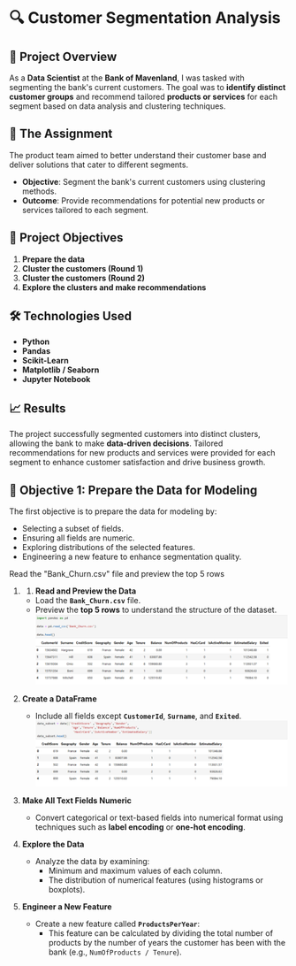# 🔍 **Customer Segmentation Analysis**

## 📝 **Project Overview**  
As a **Data Scientist** at the **Bank of Mavenland**, I was tasked with segmenting the bank's current customers.
The goal was to **identify distinct customer groups** and recommend tailored **products or services** for each segment based on data analysis and clustering techniques.

## 🎯 **The Assignment**  
The product team aimed to better understand their customer base and deliver solutions that cater to different segments.  
- **Objective**: Segment the bank's current customers using clustering methods.  
- **Outcome**: Provide recommendations for potential new products or services tailored to each segment.

## 🚀 **Project Objectives**  
1. **Prepare the data**  
2. **Cluster the customers (Round 1)**  
3. **Cluster the customers (Round 2)**  
4. **Explore the clusters and make recommendations**  

## 🛠️ **Technologies Used**  
- **Python**  
- **Pandas**  
- **Scikit-Learn**  
- **Matplotlib / Seaborn**  
- **Jupyter Notebook**  

## 📈 **Results**  
The project successfully segmented customers into distinct clusters, allowing the bank to make **data-driven decisions**.
Tailored recommendations for new products and services were provided for each segment to enhance customer satisfaction and drive business growth.

## 🚀 **Objective 1: Prepare the Data for Modeling**  
The first objective is to prepare the data for modeling by:  
- Selecting a subset of fields.  
- Ensuring all fields are numeric.  
- Exploring distributions of the selected features.  
- Engineering a new feature to enhance segmentation quality.

Read the "Bank_Churn.csv" file and preview the top 5 rows
1. 1. **Read and Preview the Data**  
   - Load the **`Bank_Churn.csv`** file.  
   - Preview the **top 5 rows** to understand the structure of the dataset.
   ![Top 5 Rows](screenshots/top_5_rows.png)

1. **Create a DataFrame**  
   - Include all fields except **`CustomerId`**, **`Surname`**, and **`Exited`**.
      ![Create a DataFrame](screenshots/dataFrame.png) 

2. **Make All Text Fields Numeric**  
   - Convert categorical or text-based fields into numerical format using techniques such as **label encoding** or **one-hot encoding**.

3. **Explore the Data**  
   - Analyze the data by examining:  
     - Minimum and maximum values of each column.  
     - The distribution of numerical features (using histograms or boxplots).  

4. **Engineer a New Feature**  
   - Create a new feature called **`ProductsPerYear`**:  
     - This feature can be calculated by dividing the total number of products by the number of years the customer has been with the bank (e.g., `NumOfProducts / Tenure`).

   
